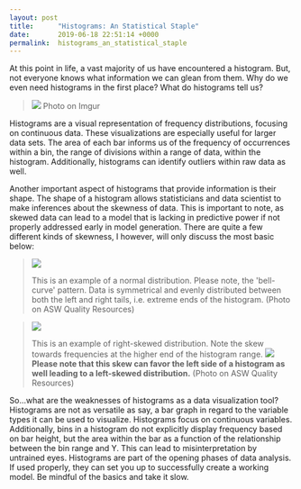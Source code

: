 ```yaml
---
layout: post
title:      "Histograms: An Statistical Staple"
date:       2019-06-18 22:51:14 +0000
permalink:  histograms_an_statistical_staple
---
```



At this point in life, a vast majority of us have encountered a histogram. But, not everyone knows what information we can glean from them. Why do we even need histograms in the first place? What do histograms tell us?

> ![](https://encrypted-tbn0.gstatic.com/images?q=tbn:ANd9GcQpQMf3v4xMuE7dzWnlsrJvMpdZ9JFizpzNzou9fYwoUro-rIC8) Photo on Imgur

Histograms are a visual representation of frequency distributions, focusing on continuous data. These visualizations are especially useful for larger data sets. The area of each bar informs us of the frequency of occurrences within a bin, the range of divisions within a range of data, within the histogram. Additionally, histograms can identify outliers within raw data as well.

Another important aspect of histograms that provide information is their shape. The shape of a histogram allows statisticians and data scientist to make inferences about the skewness of data. This is important to note, as skewed data can lead to a model that is lacking in predictive power if not properly addressed early in model generation. There are quite a few different kinds of skewness, I however, will only discuss the most basic below:

> ![](https://asq.org/-/media/Images/Learn-About-Quality/Histogram/dcat-histogram-normal.gif?la=enhttp://) 
> 
> This is an example of a normal distribution. Please note, the 'bell-curve' pattern. Data is symmetrical and evenly distributed between both the left and right tails, i.e. extreme ends of the histogram. (Photo on ASW Quality Resources)

> ![](https://asq.org/-/media/Images/Learn-About-Quality/Histogram/dcat-histogram-right.gif?la=enhttp://) 
> 
> This is an example of right-skewed distribution. Note the skew towards frequencies at the higher end of the histogram range.
>![](http://) **Please note that this skew can favor the left side of a histogram as well leading to a left-skewed distribution.** (Photo on ASW Quality Resources)

So...what are the weaknesses of histograms as a data visualization tool? Histograms are not as versatile as say, a bar graph in regard to the variable types it can be used to visualize. Histograms focus on continuous variables. Additionally, bins in a histogram do not explicitly display frequency based on bar height, but the area within the bar as a function of the relationship between the bin range and Y. This can lead to misinterpretation by untrained eyes.
Histograms are part of the opening phases of data analysis. If used properly, they can set you up to successfully create a working model. Be mindful of the basics and take it slow. 


